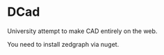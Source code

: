 # DCad
University attempt to make CAD entirely on the web.

You need to install zedgraph via nuget.
